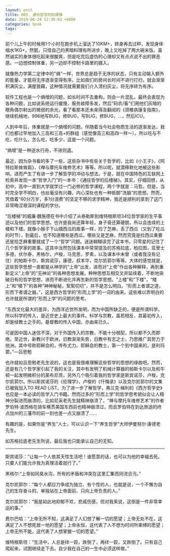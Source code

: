 ```yaml
---
layout: post
title: 003. 通向哲学的后楼梯
date: 2019-06-24 12:30:03 +0800
categories: book
tags: 
---
```


前个儿上午的时候用1个小时在跑步机上溜达了10KM+，转身再去过秤，发现身体缩水1KG+。然鹅，只怪自己的黑暗料理有所进步，晚上又吃掉了两大碗米饭。虽然诚实的身体很吃起来很酸爽，但是吃完后虚伪的心理却又有点点说不出的罪恶感。一边想控制体重，另一边却不控制卡路里的摄入。



就像热力学第二定律中的“熵”一样，世界总是趋于无序的状态，只有主动输入额外的能量，才能将无序逐渐变得有序。比如我们的房间长时间不进行打扫，就会渐渐积满灰尘，满屋狼藉，这种情况就需要我们介入清扫灰尘，将无序转为有序。



软件工程也是一个熵增的问题，如长时间不去重构，则会一片混乱，最终会表现为各种问题，比如说系统运行缓慢，服务故障多发，然后“码农/畜”们用他们灰暗的眼角偶尔射出的微弱的余光，看了看那本还未来得及翻阅的《颈椎病康复指南》，继续机械地，996地写BUG，修BUG，写BUG，修BUG，…，然后ICU。



人到中年后，体重就是一个熵增的问题。伴随着当今社会物质生活的逐渐发达，我们也都过早地加入三高和三高+的群组（感觉像高三和高四一样～）。所以吃与不吃，吃什么，怎么吃，吃多少，这是一个问题。



“熵增”是一种逆水行舟，不进则退。



最近，因为杂书看的多了一些，这些杂书中有些关于哲学的，比如《小王子》，《阿特拉斯耸耸肩》，《禅与摩托车维修艺术》等等。所以呢，就潜移默化地被这些影响，进而产生了有进一步了解哲学的冲动与想法。于是，就在中国特色的互联网上检索并发现一本“哲学入门”的一本书：《通往哲学的后楼梯》。其实，仔细回想，从初中，高中一直到大学就学过一门必修的哲学课程，两个字就是：马哲。但是，当时完全学不明白，也丝毫没有兴趣，内心深处也有一种抵御“洗脑”的思想。然而，凭借着“60分万岁，多1分浪费”的坚定不移的求学精神，我还是顺利的拿到了这门非常晦涩艰深的课程的学分。



“后楼梯”的威廉·魏施德在书中介绍了从泰勒斯到维特根斯坦34位哲学家的生平事迹以及他们的哲学思想。也许是我尚还算年轻，身子骨还算硬朗，所以会连续的上楼和下楼。就像小猴子下山摘西瓜的故事一样，捡了芝麻，丢了西瓜（又到了吃瓜的时节），到最后，也不知道哪些是西瓜，哪些又是芝麻，然而究竟是捡西瓜重要还是拾芝麻重要就成了一个“哲学”问题。迷迷糊糊读完了这本书，只零星的记住了几个哲学家的故事。这其中当然包括课本中常常提及的苏格拉底，柏拉图，亚里士多德，伏尔泰，黑格尔，卢梭，马克思，罗素，以及课本中未曾（或者我没有记住）的帕斯卡尔，斯宾诺莎，康德，叔本华，克尔凯郭尔等等。大体的感觉就是，这些哲学思想一直都是从神学的“上帝”出发，进而对“上帝”作出各种解释，再到重新定义“上帝”的“无神论”的各种思想发展。种种思想互相交叉并延续着，不断地突破旧有的哲学思想，进而不断进化并再生新的哲学思想。“上楼”和“下楼”，“楼上”和“楼下”的各种“神神秘秘，絮絮叨叨”，并不是怎么明白。“形而上者谓之道，形而下者谓之器。”，这是西方哲学的“形而上学”的一词的由来。这些难以弄明白的也许就是所谓的“形而上学”的问题的思考。



“东西文化最大的差异，为西洋近世所发明，而为中国所缺乏的，便是所谓科学。所以科学的传入，是近世史上最大的事件。科学与宗教，虽若相反，其最初传入，却是经教士之手的。基督教的传入中国，亦由来已久。



可是因中国人迷信不深，对于外国传入的宗教，不能十分相契，所以都不久而即绝。至近世，新教兴于欧洲，旧教渐渐失势，旧教中有志之士，乃思推广其势力于他洲。其中号称耶稣会的，传布尤力。耶稣会的教士，第一个到中国来的，是利玛窦。”—吕思勉



也许就如吕思勉老先生说的，这也是我很难理解这些哲学的思想的缘故吧。然而，还是有几个哲学家引起了我的关注，其中有发明了机械计算器的帕斯卡尔以及和牛顿一起发明微积分的莱布尼茨，另外几个吸引着我的哲学家是斯宾诺莎，卢梭，克尔凯郭尔。所以斯宾诺莎的《伦理学》，卢梭的《忏悔录》以及克尔凯郭尔的文集已被我加入TO READ LIST。为了进一步了解哲学，弗兰克·梯利的《西方哲学史》也应是一本必读的哲学入门书籍。然而过多的“形而上学”的哲学思考貌似会让人精神分裂进而崩溃的，比如尼采老先生就精神崩溃了，“禅与摩托车维修艺术”的作者罗伯特·波西格在骑车横贯美国东西前也精神崩溃过，而且罗伯特在到达旅途的终点加州的三藩市的前一刻也差一点又崩溃了……



有趣的是，如果你是“养生”人士，可以认识一下“养生哲学”大师伊曼努尔·康德老先生。



如苏格拉底老先生所说，最后我也只能承认自己的无知。


- - -


斯宾诺莎：“让每一个人依其天性生活吧！谁愿意的话，也可以为他的幸福去死。只要人们能允许我为真理活着就行了。”



黑格尔:“上帝如同臭水沟，所有的矛盾和冲突在这里汇集而同流合污。”



克尔凯郭尔：“每个人都应力争成为独立、有个性的人，也就是说，一个不懈为自己的生存奋斗的、单独站在上帝面前、只向上帝负责的人。”



克尔凯郭尔：“我是如此地抑郁不欢，悲戚伤感，但对我来说，这倒是一件非常幸运的事。”



费尔巴哈：“上帝无所不知，这满足了人幻想了解一切的愿望；上帝无处不在，这满足了人不想死居一地的愿望；上帝永恒，这代表了人不想为时间所束缚的愿望；上帝无所不能，这代表了人想掌握一切的愿望。”



维特根斯坦：“生活中，人总是绊一跤，跌倒了，再绊一跤，又跌倒了。只有自己爬起来，试图继续走下去。自少我在自己的一生中必须这样做。”
